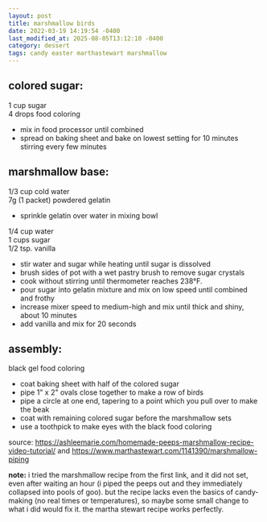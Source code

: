 ```yaml
---
layout: post
title: marshmallow birds
date: 2022-03-19 14:19:54 -0400
last_modified_at: 2025-08-05T13:12:10 -0400
category: dessert
tags: candy easter marthastewart marshmallow
---
```


## colored sugar:

1 cup sugar  
4 drops food coloring  
* mix in food processor until combined
* spread on baking sheet and bake on lowest setting for 10 minutes stirring
  every few minutes

## marshmallow base:

1/3 cup cold water  
7g (1 packet) powdered gelatin  
* sprinkle gelatin over water in mixing bowl

1/4 cup water  
1 cups sugar  
1/2 tsp. vanilla  
* stir water and sugar while heating until sugar is dissolved
* brush sides of pot with a wet pastry brush to remove sugar crystals
* cook without stirring until thermometer reaches 238°F.
* pour sugar into gelatin mixture and mix on low speed until combined and frothy
* increase mixer speed to medium-high and mix until thick and shiny, about 10 minutes
* add vanilla and mix for 20 seconds

## assembly:

black gel food coloring  

* coat baking sheet with half of the colored sugar
* pipe 1" x 2" ovals close together to make a row of birds
* pipe a circle at one end, tapering to a point which you pull over to make the
  beak
* coat with remaining colored sugar before the marshmallow sets
* use a toothpick to make eyes with the black food coloring

source: <https://ashleemarie.com/homemade-peeps-marshmallow-recipe-video-tutorial/>
and <https://www.marthastewart.com/1141390/marshmallow-piping>

**note:** i tried the marshmallow recipe from the first link, and it did not set,
even after waiting an hour (i piped the peeps out and they immediately collapsed
into pools of goo). but the recipe lacks even the basics of candy-making (no real
times or temperatures), so maybe some small change to what i did would fix it. the
martha stewart recipe works perfectly.
